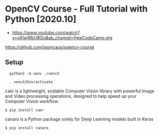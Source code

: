# OpenCV Course - Full Tutorial with Python [2020.10]
- https://www.youtube.com/watch?v=oXlwWbU8l2o&ab_channel=freeCodeCamp.org

https://github.com/jasmcaus/opencv-course



## Setup
```
  python3 -m venv ./venv3

  . venv3/bin/activate
```
caer is a lightweight, scalable Computer Vision library with powerful Image and Video processing operations, designed to help speed up your Computer Vision workflow.
```
$ pip install caer
```
canaro is a Python package solely for Deep Learning models built in Keras
```
$ pip install canaro
```